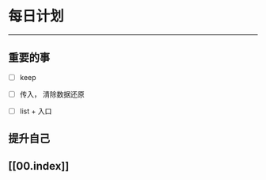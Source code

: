 
# 每日计划
---
## 重要的事

- [ ]  keep
- [ ]  传入， 清除数据还原
- [ ]  list + 入口



## 提升自己

  



## [[00.index]]










